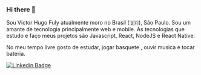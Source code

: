 ### Hi there 👋

Sou Victor Hugo Fuly atualmente moro no Brasil (🇧🇷), São Paulo. Sou um amante de tecnologia principalmente web e mobile. As tecnologias que estudo e faço meus projetos são Javascript, React, NodeJS e React Native.

No meu tempo livre gosto de estudar, jogar basquete , ouvir musica e tocar bateria.


[![Linkedin Badge](https://img.shields.io/badge/-LinkedIn-blue?style=flat-square&logo=Linkedin&logoColor=white&link=https://www.linkedin.com/in/victor-hugo-fuly/)](https://www.linkedin.com/in/victor-hugo-fuly/) 

